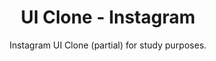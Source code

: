 <h1 align="center">
UI Clone - Instagram
</h1>

<p align="center">Instagram UI Clone (partial) for study purposes.</p>
